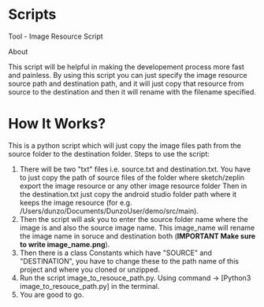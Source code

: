 # Scripts

Tool - Image Resource Script

About 

This script will be helpful in making the developement process more fast and painless.
By using this script you can just specify the image resource source path and destination
path, and it will just copy that resource from source to the destination and then it will
rename with the filename specified.

# How It Works?

This is a python script which will just copy the image files path from the source folder to the destination folder.
Steps to use the script:

1. There will be two "txt" files i.e. source.txt and destination.txt. You have
   to just copy the path of source files of the folder where sketch/zeplin export the image resource or any other image resource folder
   Then in the destination.txt just copy the android studio folder path where it keeps the image resource 
   (for e.g. /Users/dunzo/Documents/DunzoUser/demo/src/main).
2. Then the script will ask you to enter the source folder name where the image is and also the source image name. This image_name will   rename the image name in soruce and destination both (**IMPORTANT  Make sure to write image_name.png**).
3. Then there is a class Constants which have "SOURCE" and "DESTINATION", you have to change these to the path name of this project and   where you cloned or unzipped.
4. Run the script image_to_resouce_path.py. Using command -> [Python3 image_to_resouce_path.py]  in the terminal.
5. You are good to go.
